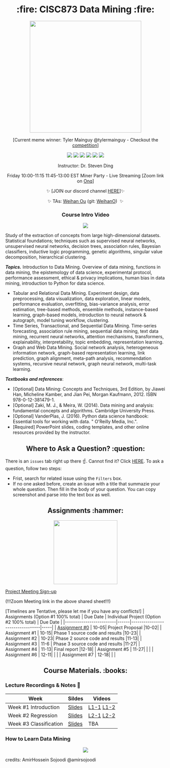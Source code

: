 <h1 align="center"> :fire: CISC873 Data Mining :fire: </h1>

<p align="center">
  <img src="https://user-images.githubusercontent.com/29045168/92747167-ef3eeb00-f351-11ea-9105-3122d15c48e7.png" height="350px" alt="" />
</p>
<p align="center">[Current meme winner: Tyler Mainguy @tylermainguy - Checkout the <a href="https://github.com/CISC-873/Information/issues/2">competition</a>]</p>

<p align="center">
<img src="https://img.shields.io/badge/CISC.873-awesome-brightgreen.svg?style=flat-square">
<img src="https://views.whatilearened.today/views/github/cisc-873/information.svg">
<img src="https://img.shields.io/github/issues/CISC-873/Information.svg?style=flat-square">
<img src="https://img.shields.io/badge/PRs-welcome-brightgreen.svg?style=flat-square">
<img src="https://img.shields.io/badge/badges-awesome-green.svg?style=flat-square&color=brightgreen">
<img src="https://img.shields.io/github/license/Naereen/StrapDown.js.svg?style=flat-square&color=brightgreen">
</p>

<p align="center">Instructor: Dr. Steven Ding</p>
<p align="center">Friday 10:00-11:15 11:45-13:00 EST Miner Party - Live Streaming [Zoom link on  <a href="https://onq.queensu.ca/">Onq</a>]</p>
<p align="center">✨ [JOIN our discord channel <a href="https://discord.gg/8dTmW8H">HERE</a>]✨ </p>
<p align="center">
  ✨ TAs:  
  <a href="mailto:weihan.ou@queensu.ca ">Weihan Ou</a> (git: <a href="https://github.com/WeihanO">WeihanO</a>)&nbsp;
  ✨ 
</p>

<h3 align="center"> Course Intro Video </h3>
<p align="center">
  <a href="https://www.youtube.com/watch?v=3Mec2d25cPs"><img src="https://img.youtube.com/vi/3Mec2d25cPs/hqdefault.jpg"/></a>
</p>


Study of the extraction of concepts from large high-dimensional datasets. Statistical foundations; techniques such as supervised neural networks, unsupervised neural networks, decision trees, association rules, Bayesian classifiers, inductive logic programming, genetic algorithms, singular value decomposition, hierarchical clustering.

***Topics.*** Introduction to Data Mining. Overview of data mining, functions in data mining, the epistemology of data science, experimental protocol, performance assessment, ethical & privacy implications, human bias in data mining, introduction to Python for data science. 

- Tabular and Relational Data Mining. Experiment design, data preprocessing, data visualization, data exploration, linear models, performance evaluation, overfitting, bias-variance analysis, error estimation, tree-based methods, ensemble methods, instance-based learning, graph-based models, introduction to neural network & autograph, model tuning workflow, clustering.
- Time Series, Transactional, and Sequential Data Mining. Time-series forecasting, association rule mining, sequential data mining, text data mining, recurrent neural networks, attention mechanisms, transformers, explainability, interpretability, topic embedding, representation learning.
- Graph and Web Data Mining. Social network analysis, heterogeneous information network, graph-based representation learning, link prediction, graph alignment, meta-path analysis, recommendation systems, recursive neural network, graph neural network, multi-task learning.


***Textbooks and references***: 
- [Optional] Data Mining: Concepts and Techniques, 3rd Edition, by Jiawei Han, Micheline Kamber, and Jian Pei, Morgan Kaufmann, 2012. ISBN 978-0-12-381479-1. 
- [Optional] Zaki, M. J., & Meira, W. (2014). Data mining and analysis: fundamental concepts and algorithms. Cambridge University Press.
- [Optional] VanderPlas, J. (2016). Python data science handbook: Essential tools for working with data. " O'Reilly Media, Inc.".
- [Required] PowerPoint slides, coding templates, and other online resources provided by the instructor.


<h2 align="center"> Where to Ask a Question? :question: </h2> 
  
There is an `issues` tab right up there :point_up:. Cannot find it? Click <a href='https://github.com/CISC-873/Information/issues'>HERE</a>. To ask a question, follow two steps:
- Frist, search for related issue using the `Filters` box. 
- If no one asked before, create an issue with a title that summazie your whole question. Then fill in the body of your question. You can copy screenshot and parse into the text box as well. 


<h2 align="center"> Assignments :hammer: </h2> 

<p align="center">
  <img src="https://github.com/CISC-CMPE-327/Information/raw/master/images/dino.gif" height="200px" alt="" />
</p>

[Project Meeting Sign-up](https://docs.google.com/spreadsheets/d/1lUlYqg23vrBO4edU0woH6-BWh6j-WAtHPUL_1efMWzQ/edit?usp=sharing)

(!!!Zoom Meeting link in the above shared sheet!!!)

[Timelines are Tentative, please let me if you have any conflicts!]
| Assignments (Option #1 100% total) | Due Date | Individual Project (Option #2 100% total)  | Due Date |
|-------------------------|------|---------------------------------|-----|
| [Assignment #0](https://www.kaggle.com/t/30be82c6b5a54b7383f27394947445f6)           | 10-05| Project Proposal                |10-02|
| Assignment #1           | 10-15| Phase 1 source code and results |10-23|
| Assignment #2           | 10-23| Phase 2 source code and results |11-13|
| Assignment #3           | 11-6 | Phase 3 source code and results |11-27|
| Assignment #4           | 11-13| Final report                    |12-18|
| Assignment #5           | 11-27|                                 |     |
| Assignment #6           | 12-11|                                 |     |
| Assignment #7           | 12-18|                                 |     |

<h2 align="center"> Course Materials. :books: </h2> 


### Lecture Recordings & Notes 💪

| Week | Sildes | Videos  | 
|--------------|------|-----------------|
| Week #1 Introduction   | [Slides](W1%20Introduction.pdf)   | [L1-1](https://stream.queensu.ca/Watch/i7M9CcJo) [L1-2](https://stream.queensu.ca/Watch/Hn29Sgb3) |
| Week #2 Regression     | [Slides](W2%20Regression.pdf)     | [L2-1](https://stream.queensu.ca/Watch/z5DAw8t4) [L2-2](https://stream.queensu.ca/Watch/Gp49Mdi8) |
| Week #3 Classification | [Slides](W3%20Classification.pdf) | TBA               |


### How to Learn Data Mining

<p align="center">
<img src="https://user-images.githubusercontent.com/10928452/92982760-b98f2480-f46d-11ea-83d1-a64e217431a4.jpg"></>
<p>credits: AmirHossein Sojoodi @amirsojoodi</p>
</p>
